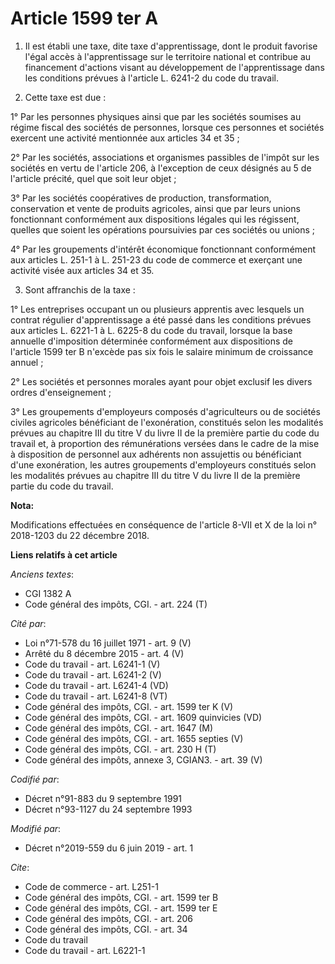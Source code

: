 # Article 1599 ter A

1. Il est établi une taxe, dite taxe d'apprentissage, dont le produit favorise l'égal accès à l'apprentissage sur le
territoire national et contribue au financement d'actions visant au développement de l'apprentissage dans les conditions
prévues à l'article L. 6241-2 du code du travail. 

2. Cette taxe est due : 

1° Par les personnes physiques ainsi que par les sociétés soumises au régime fiscal des sociétés de personnes, lorsque ces
personnes et sociétés exercent une activité mentionnée aux articles 34 et 35 ; 

2° Par les sociétés, associations et organismes passibles de l'impôt sur les sociétés en vertu de l'article 206, à
l'exception de ceux désignés au 5 de l'article précité, quel que soit leur objet ; 

3° Par les sociétés coopératives de production, transformation, conservation et vente de produits agricoles, ainsi que par
leurs unions fonctionnant conformément aux dispositions légales qui les régissent, quelles que soient les opérations
poursuivies par ces sociétés ou unions ; 

4° Par les groupements d'intérêt économique fonctionnant conformément aux articles L. 251-1 à L. 251-23 du code de commerce
et exerçant une activité visée aux articles 34 et 35.

3. Sont affranchis de la taxe : 

1° Les entreprises occupant un ou plusieurs apprentis avec lesquels un contrat régulier d'apprentissage a été passé dans les
conditions prévues aux articles L. 6221-1 à L. 6225-8 du code du travail, lorsque la base annuelle d'imposition déterminée
conformément aux dispositions de l'article 1599 ter B n'excède pas six fois le salaire minimum de croissance annuel ; 

2° Les sociétés et personnes morales ayant pour objet exclusif les divers ordres d'enseignement ; 

3° Les groupements d'employeurs composés d'agriculteurs ou de sociétés civiles agricoles bénéficiant de l'exonération,
constitués selon les modalités prévues au chapitre III du titre V du livre II de la première partie du code du travail et, à
proportion des rémunérations versées dans le cadre de la mise à disposition de personnel aux adhérents non assujettis ou
bénéficiant d'une exonération, les autres groupements d'employeurs constitués selon les modalités prévues au chapitre III du
titre V du livre II de la première partie du code du travail.

**Nota:**

Modifications effectuées en conséquence de l'article 8-VII et X de la loi n° 2018-1203 du 22 décembre 2018.

**Liens relatifs à cet article**

_Anciens textes_:

  - CGI 1382 A
  - Code général des impôts, CGI. - art. 224 (T)

_Cité par_:

  - Loi n°71-578 du 16 juillet 1971 - art. 9 (V)
  - Arrêté du 8 décembre 2015 - art. 4 (V)
  - Code du travail - art. L6241-1 (V)
  - Code du travail - art. L6241-2 (V)
  - Code du travail - art. L6241-4 (VD)
  - Code du travail - art. L6241-8 (VT)
  - Code général des impôts, CGI. - art. 1599 ter K (V)
  - Code général des impôts, CGI. - art. 1609 quinvicies (VD)
  - Code général des impôts, CGI. - art. 1647 (M)
  - Code général des impôts, CGI. - art. 1655 septies (V)
  - Code général des impôts, CGI. - art. 230 H (T)
  - Code général des impôts, annexe 3, CGIAN3. - art. 39 (V)

_Codifié par_:

  - Décret n°91-883 du 9 septembre 1991
  - Décret n°93-1127 du 24 septembre 1993

_Modifié par_:

  - Décret n°2019-559 du 6 juin 2019 - art. 1

_Cite_:

  - Code de commerce - art. L251-1
  - Code général des impôts, CGI. - art. 1599 ter B
  - Code général des impôts, CGI. - art. 1599 ter E
  - Code général des impôts, CGI. - art. 206
  - Code général des impôts, CGI. - art. 34
  - Code du travail
  - Code du travail - art. L6221-1
